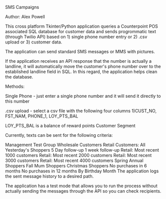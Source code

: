 SMS Campaigns

Author: Alex Powell

This cross platform Tkinter/Python application queries a Counterpoint POS associated SQL database for customer data and sends progrommatic text (through Twilio API) based on 1) single phone number entry or 2) .csv upload or 3) customer data.

The application can send standard SMS messages or MMS with pictures.

If the application receives an API response that the number is actually a landline, it will automatically move the customer's phone number over to the established landline field in SQL. In this regard, the application helps clean the database.

Methods:

Single Phone - just enter a single phone number and it will send it directly to this number

.csv upload - select a csv file with the following four columns 1)CUST_NO, FST_NAM, PHONE_1, LOY_PTS_BAL

LOY_PTS_BAL is a balance of reward points
Customer Segment

Currently, texts can be sent for the following criteria:

Management Test Group
Wholesale Customers
Retail Customers: All
Yesterday's Shoppers
5 Day follow-up
1 week follow-up
Retail: Most recent 1000 customers
Retail: Most recent 2000 customers
Retail: Most recent 3000 customers
Retail: Most recent 4000 customers
Spring Annual Shoppers
Fall Mum Shoppers
Christmas Shoppers
No purchases in 6 months
No purchases in 12 months
By Birthday Month
The application logs the sent message history to a desired path.

The application has a test mode that allows you to run the process without actually sending the messages through the API so you can check recipients.
